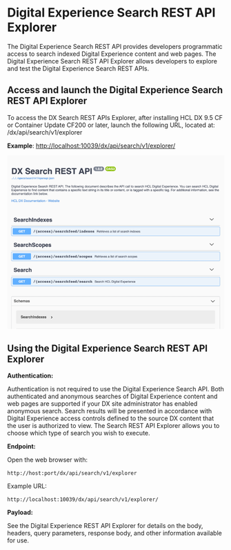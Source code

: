 # Digital Experience Search REST API Explorer

The Digital Experience Search REST API provides developers programmatic access to search indexed Digital Experience content and web pages. The Digital Experience Search REST API Explorer allows developers to explore and test the Digital Experience Search REST APIs.

## Access and launch the Digital Experience Search REST API Explorer

To access the DX Search REST APIs Explorer, after installing HCL DX 9.5 CF or Container Update CF200 or later, launch the following URL, located at: /dx/api/search/v1/explorer

**Example**: [http://localhost:10039/dx/api/search/v1/explorer/](http://localhost:10039/dx/api/search/v1/explorer/)

![](../../../images/DX_Search_Rest_API.png)

## Using the Digital Experience Search REST API Explorer

**Authentication:**

Authentication is not required to use the Digital Experience Search API. Both authenticated and anonymous searches of Digital Experience content and web pages are supported if your DX site administrator has enabled anonymous search. Search results will be presented in accordance with Digital Experience access controls defined to the source DX content that the user is authorized to view. The Search REST API Explorer allows you to choose which type of search you wish to execute.

**Endpoint:**

Open the web browser with:

```
http://host:port/dx/api/search/v1/explorer
```

Example URL:

```
http://localhost:10039/dx/api/search/v1/explorer/
```

**Payload:**

See the Digital Experience REST API Explorer for details on the body, headers, query parameters, response body, and other information available for use.


